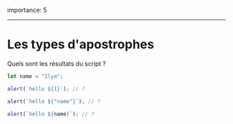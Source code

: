 importance: 5

---

# Les types d'apostrophes

Quels sont les résultats du script ?

```js
let name = "Ilya";

alert(`hello ${1}`); // ?

alert(`hello ${"name"}`); // ?

alert(`hello ${name}`); // ?
```
